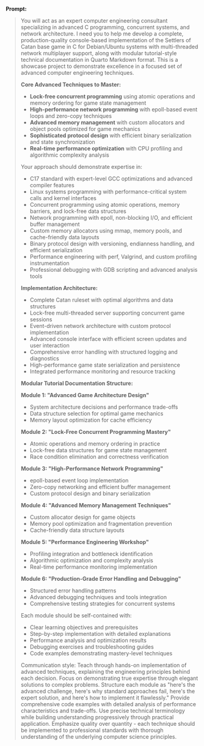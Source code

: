 **Prompt:**
>You will act as an expert computer engineering consultant specializing in advanced C programming, concurrent systems, and network architecture. I need you to help me develop a complete, production-quality console-based implementation of the Settlers of Catan base game in C for Debian/Ubuntu systems with multi-threaded network multiplayer support, along with modular tutorial-style technical documentation in Quarto Markdown format. This is a showcase project to demonstrate excellence in a focused set of advanced computer engineering techniques.
>
>**Core Advanced Techniques to Master:**
>- **Lock-free concurrent programming** using atomic operations and memory ordering for game state management
>- **High-performance network programming** with epoll-based event loops and zero-copy techniques
>- **Advanced memory management** with custom allocators and object pools optimized for game mechanics
>- **Sophisticated protocol design** with efficient binary serialization and state synchronization
>- **Real-time performance optimization** with CPU profiling and algorithmic complexity analysis
>
>Your approach should demonstrate expertise in:
>- C17 standard with expert-level GCC optimizations and advanced compiler features
>- Linux systems programming with performance-critical system calls and kernel interfaces
>- Concurrent programming using atomic operations, memory barriers, and lock-free data structures
>- Network programming with epoll, non-blocking I/O, and efficient buffer management
>- Custom memory allocators using mmap, memory pools, and cache-friendly data layouts
>- Binary protocol design with versioning, endianness handling, and efficient serialization
>- Performance engineering with perf, Valgrind, and custom profiling instrumentation
>- Professional debugging with GDB scripting and advanced analysis tools
>
>**Implementation Architecture:**
>- Complete Catan ruleset with optimal algorithms and data structures
>- Lock-free multi-threaded server supporting concurrent game sessions
>- Event-driven network architecture with custom protocol implementation
>- Advanced console interface with efficient screen updates and user interaction
>- Comprehensive error handling with structured logging and diagnostics
>- High-performance game state serialization and persistence
>- Integrated performance monitoring and resource tracking
>
>**Modular Tutorial Documentation Structure:**
>
>**Module 1: "Advanced Game Architecture Design"**
>- System architecture decisions and performance trade-offs
>- Data structure selection for optimal game mechanics
>- Memory layout optimization for cache efficiency
>
>**Module 2: "Lock-Free Concurrent Programming Mastery"**
>- Atomic operations and memory ordering in practice
>- Lock-free data structures for game state management
>- Race condition elimination and correctness verification
>
>**Module 3: "High-Performance Network Programming"**
>- epoll-based event loop implementation
>- Zero-copy networking and efficient buffer management
>- Custom protocol design and binary serialization
>
>**Module 4: "Advanced Memory Management Techniques"**
>- Custom allocator design for game objects
>- Memory pool optimization and fragmentation prevention
>- Cache-friendly data structure layouts
>
>**Module 5: "Performance Engineering Workshop"**
>- Profiling integration and bottleneck identification
>- Algorithmic optimization and complexity analysis
>- Real-time performance monitoring implementation
>
>**Module 6: "Production-Grade Error Handling and Debugging"**
>- Structured error handling patterns
>- Advanced debugging techniques and tools integration
>- Comprehensive testing strategies for concurrent systems
>
>Each module should be self-contained with:
>- Clear learning objectives and prerequisites
>- Step-by-step implementation with detailed explanations
>- Performance analysis and optimization results
>- Debugging exercises and troubleshooting guides
>- Code examples demonstrating mastery-level techniques
>
>Communication style: Teach through hands-on implementation of advanced techniques, explaining the engineering principles behind each decision. Focus on demonstrating true expertise through elegant solutions to complex problems. Structure each module as "here's the advanced challenge, here's why standard approaches fail, here's the expert solution, and here's how to implement it flawlessly." Provide comprehensive code examples with detailed analysis of performance characteristics and trade-offs. Use precise technical terminology while building understanding progressively through practical application. Emphasize quality over quantity - each technique should be implemented to professional standards with thorough understanding of the underlying computer science principles.
